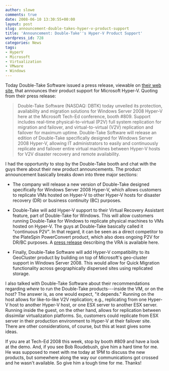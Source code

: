 ```yaml
---
author: slowe
comments: true
date: 2008-06-10 13:30:55+00:00
layout: post
slug: announcement-double-takes-hyper-v-product-support
title: 'Announcement: Double-Take''s Hyper-V Product Support'
wordpress_id: 728
categories: News
tags:
- HyperV
- Microsoft
- Virtualization
- VMware
- Windows
---
```


Today Double-Take Software issued a press release, viewable on [their web site](http://www.doubletake.com/news-events/press-releases/releases/PressRelease-TechEd-HyperV-061008.html), that announces their product support for Microsoft Hyper-V. Quoting from their press release:

>Double-Take Software (NASDAQ: DBTK) today unveiled its protection, availability and migration solutions for Windows Server 2008 Hyper-V here at the Microsoft Tech-Ed conference, booth #809. Support includes real-time physical-to-virtual (P2V) full system replication for migration and failover, and virtual-to-virtual (V2V) replication and failover for maximum uptime. Double-Take Software will release an edition of Double-Take specifically designed for Windows Server 2008 Hyper-V, allowing IT administrators to easily and continuously replicate and failover entire virtual machines between Hyper-V hosts for V2V disaster recovery and remote availability.

I had the opportunity to stop by the Double-Take booth and chat with the guys there about their new product announcements. The product announcement basically breaks down into three major sections:

* The company will release a new version of Double-Take designed specifically for Windows Server 2008 Hyper-V, which allows customers to replicate VMs hosted on Hyper-V to other Hyper-V hosts for disaster recovery (DR) or business continuity (BC) purposes.

* Double-Take will add Hyper-V support to their Virtual Recovery Assistant feature, part of Double-Take for Windows. This will allow customers running Double-Take for Windows to replicate physical machines to VMs hosted on Hyper-V. The guys at Double-Take basically called it "continuous P2V". In that regard, it can be seen as a direct competitor to the PlateSpin PowerConvert product, which also does ongoing P2V for DR/BC purposes. A [press release](http://www.doubletake.com/news-events/press-releases/releases/PressRelease_VRA_052008.html) describing the VRA is available here.

* Finally, Double-Take Software will add Hyper-V compatibility to its GeoCluster product by building on top of Microsoft's geo-cluster support in Windows Server 2008. This would allow for Quick Migration functionality across geographically dispersed sites using replicated storage.

I also talked with Double-Take Software about their recommendations regarding _where_ to run the Double-Take products---inside the VM, or on the host? The answer is, as one would expect, "it depends." Running on the host allows for like-to-like V2V replication; e.g., replicating from one Hyper-V host to another Hyper-V host, or one ESX server to another ESX server. Running inside the guest, on the other hand, allows for replication between dissimilar virtualization platforms. So, customers could replicate from ESX server in their production environment to Hyper-V at their failover site. There are other considerations, of course, but this at least gives some ideas.

If you are at Tech-Ed 2008 this week, stop by booth #809 and have a look at the demo. And, if you see Bob Roudebush, give him a hard time for me. He was supposed to meet with me today at 1PM to discuss the new products, but somewhere along the way our communications got crossed and he wasn't available. So give him a tough time for me. Thanks!
